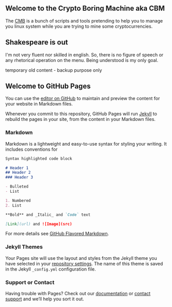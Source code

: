## Welcome to the Crypto Boring Machine aka CBM

The [CMB](https://github.com/epix-sh/crypto-boring-machine) is a bunch of scripts and tools pretending to help you to manage you linux system while you are trying to mine some cryptocurrencies.

## Shakespeare is out

I'm not very fluent nor skilled in english. So, there is no figure of speech or any rhetorical operation on the menu.
Being understood is my only goal.





temporary
old content - backup purpose only
## Welcome to GitHub Pages

You can use the [editor on GitHub](https://github.com/epix-sh/crypto-boring-machine/edit/master/README.md) to maintain and preview the content for your website in Markdown files.

Whenever you commit to this repository, GitHub Pages will run [Jekyll](https://jekyllrb.com/) to rebuild the pages in your site, from the content in your Markdown files.

### Markdown

Markdown is a lightweight and easy-to-use syntax for styling your writing. It includes conventions for

```markdown
Syntax highlighted code block

# Header 1
## Header 2
### Header 3

- Bulleted
- List

1. Numbered
2. List

**Bold** and _Italic_ and `Code` text

[Link](url) and ![Image](src)
```

For more details see [GitHub Flavored Markdown](https://guides.github.com/features/mastering-markdown/).

### Jekyll Themes

Your Pages site will use the layout and styles from the Jekyll theme you have selected in your [repository settings](https://github.com/epix-sh/crypto-boring-machine/settings). The name of this theme is saved in the Jekyll `_config.yml` configuration file.

### Support or Contact

Having trouble with Pages? Check out our [documentation](https://help.github.com/categories/github-pages-basics/) or [contact support](https://github.com/contact) and we’ll help you sort it out.
